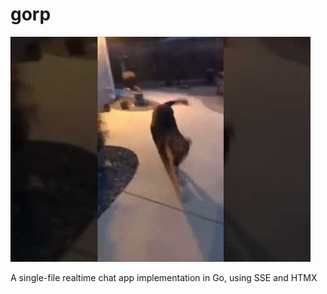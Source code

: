 # gorp

![dog goes gorp](.github/gorp.jpg)

A single-file realtime chat app implementation in Go, using SSE and HTMX
